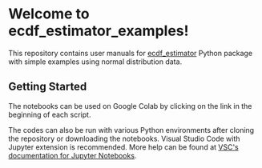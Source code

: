 # Welcome to ecdf_estimator_examples!

This repository contains user manuals for [ecdf_estimator](https://github.com/AndreasRupp/ecdf_estimator) Python package with simple examples using normal distribution data. 

## Getting Started
The notebooks can be used on Google Colab by clicking on the link in the beginning of each script.

The codes can also be run with various Python environments after cloning the repository or downloading the notebooks. Visual Studio Code with Jupyter extension is recommended. More help can be found at [VSC's documentation for Jupyter Notebooks](https://code.visualstudio.com/docs/datascience/jupyter-notebooks).